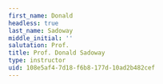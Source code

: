 ```yaml
---
first_name: Donald
headless: true
last_name: Sadoway
middle_initial: ''
salutation: Prof.
title: Prof. Donald Sadoway
type: instructor
uid: 108e5af4-7d18-f6b8-177d-10ad2b482cef
---
```

